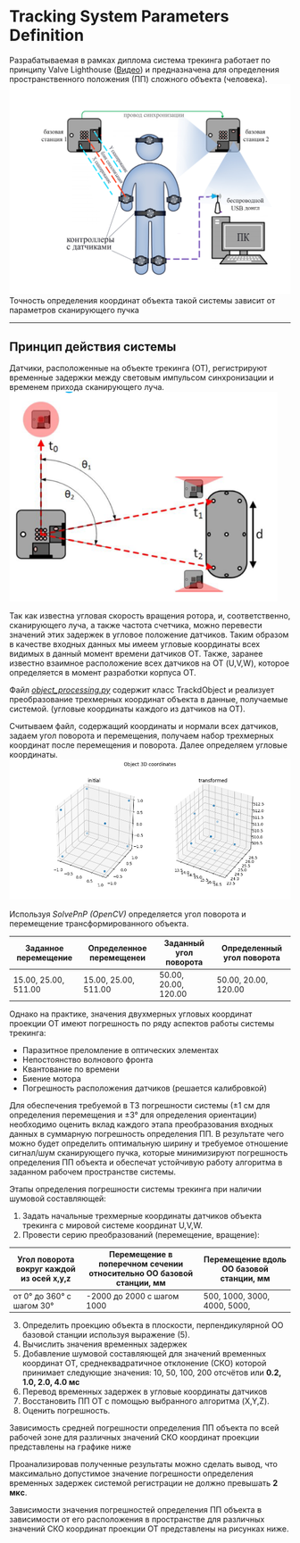 # Tracking System Parameters Definition

Разрабатываемая в рамках диплома система трекинга работает по принципу Valve Lighthouse ([Видео](https://youtu.be/J54dotTt7k0)) и предназначена для определения пространственного положения (ПП) сложного объекта (человека).
<img src="https://github.com/Jemaima/scan_system_parameters_definition/blob/master/git_imgs/cn%D1%81%D1%82%D1%80%D1%83%D0%BA%D1%82%D1%83%D1%80%D0%BD%D0%B0%D1%8F%20%D1%81%D1%85%D0%B5%D0%BC%D0%B0.jpg" width="720">
Точность определения координат объекта такой системы зависит от параметров сканирующего пучка

***
## Принцип действия системы
Датчики, расположенные на объекте трекинга (ОТ), регистрируют временные задержки между световым импульсом синхронизации и временем прихода сканирующего луча. 
<img src="https://github.com/Jemaima/scan_system_parameters_definition/blob/master/git_imgs/0.png" width="480">

Так как известна угловая скорость вращения ротора, и, соответственно, сканирующего луча, а также частота счетчика, можно перевести значений этих задержек в угловое положение датчиков. 
Таким образом в качестве входных данных мы имеем угловые координаты всех видимых в данный момент времени датчиков ОТ. 
Также, заранее известно взаимное расположение всех датчиков на ОТ (U,V,W), которое определяется в момент разработки корпуса ОТ.

Файл [*object_processing.py*](https://github.com/Jemaima/scan_system_parameters_definition/blob/master/object_processing.py) содержит класс TrackdObject и реализует преобразование трехмерных координат объекта в данные, получаемые системой. (угловые координаты каждого из датчиков на ОТ). 

Считываем файл, содержащий координаты и нормали всех датчиков, задаем угол поворота и перемещения, получаем набор трехмерных координат после перемещения и поворота. Далее определяем угловые координаты.
![alt text](https://github.com/Jemaima/scan_system_parameters_definition/blob/master/git_imgs/object_processing_1.png?raw=true)

Используя *SolvePnP (OpenCV)* определяется угол поворота и перемещение трансформированного объекта.

Заданное перемещение | Определенное перемещенеи | Заданный угол поворота | Определенный  угол поворота
----------------------|----------------------|------------------|----------------
15.00, 25.00, 511.00|15.00, 25.00, 511.00|50.00, 20.00, 120.00|50.00, 20.00, 120.00

Однако на практике, значения двухмерных угловых координат проекции ОТ имеют погрешность по ряду аспектов работы системы трекинга:
* Паразитное преломление в оптических элементах  
*	Непостоянство волнового фронта 
*	Квантование по времени 
*	Биение мотора 
*	Погрешность расположения датчиков (решается калибровкой)

Для обеспечения требуемой в ТЗ погрешности системы (±1 см для определения перемещения и ±3° для определения ориентации) необходимо оценить вклад каждого этапа преобразования входных данных в суммарную погрешность определения ПП. В результате чего можно будет определить оптимальную ширину и требуемое отношение сигнал/шум сканирующего пучка, которые минимизируют погрешность определения ПП объекта и обеспечат устойчивую работу алгоритма в заданном рабочем пространстве системы.

Этапы определения погрешности системы трекинга при наличии шумовой составляющей:
1. Задать начальные трехмерные координаты датчиков объекта трекинга с мировой системе координат U,V,W. 
2. Провести серию преобразований (перемещение, вращение):

Угол поворота вокруг каждой из осей  x,y,z |	Перемещение в поперечном сечении относительно ОО базовой станции, мм	|Перемещение вдоль ОО базовой станции, мм
-----|--------|---------
от 0° до 360° с шагом 30°	|-2000 до 2000 с шагом 1000	|500, 1000, 3000, 4000, 5000, 


3. Определить проекцию объекта в плоскости, перпендикулярной ОО базовой станции используя выражение (5). 
4. Вычислить значения временных задержек
5. Добавление шумовой составляющей для значений временных координат ОТ, среднеквадратичное отклонение (СКО) которой принимает следующие значения: 10, 50, 100, 200 отсчётов или **0.2, 1.0, 2.0, 4.0 мс**
6. Перевод временных задержек в угловые координаты датчиков
7. Восстановить ПП ОТ с помощью выбранного алгоритма (X,Y,Z).
8. Оценить погрешность.

Зависимость средней погрешности определения ПП объекта по всей рабочей зоне для различных значений СКО координат проекции представлены на графике ниже

Проанализировав полученные результаты можно сделать вывод, что максимально допустимое значение погрешности определения временных задержек системой регистрации не должно превышать **2 мкc**.

Зависимости значения погрешностей определения ПП объекта в зависимости от его расположения в пространстве для различных значений СКО координат проекции ОТ представлены на рисунках ниже.




